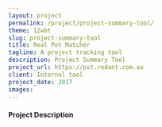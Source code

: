 ```yaml
---
layout: project
permalink: /project/project-summary-tool/
theme: 12wbt
slug: project-summary-tool
title: Real Pet Matcher
tagline: A project tracking tool
description: Project Summary Tool
project_url: https://pst.redant.com.au
client: Internal tool
project_date: 2017
images:
---
```


#### Project Description



